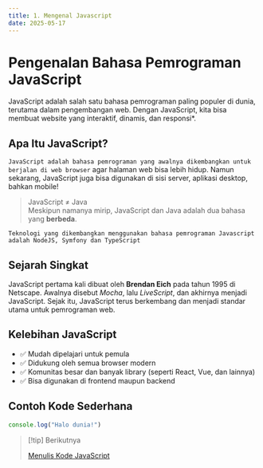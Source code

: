 ```yaml
---
title: 1. Mengenal Javascript
date: 2025-05-17
---
```


# Pengenalan Bahasa Pemrograman JavaScript

JavaScript adalah salah satu bahasa pemrograman paling populer di dunia, terutama dalam pengembangan web. Dengan JavaScript, kita bisa membuat website yang interaktif, dinamis, dan responsi\*.

## Apa Itu JavaScript?

`JavaScript adalah bahasa pemrograman yang awalnya dikembangkan untuk berjalan di web browser` agar halaman web bisa lebih hidup. Namun sekarang, JavaScript juga bisa digunakan di sisi server, aplikasi desktop, bahkan mobile!

> JavaScript ≠ Java  
> Meskipun namanya mirip, JavaScript dan Java adalah dua bahasa yang **berbeda**.

`Teknologi yang dikembangkan menggunakan bahasa pemrograman Javascript adalah NodeJS, Symfony dan TypeScript`

## Sejarah Singkat

JavaScript pertama kali dibuat oleh **Brendan Eich** pada tahun 1995 di Netscape. Awalnya disebut _Mocha_, lalu _LiveScript_, dan akhirnya menjadi JavaScript. Sejak itu, JavaScript terus berkembang dan menjadi standar utama untuk pemrograman web.

## Kelebihan JavaScript

- ✅ Mudah dipelajari untuk pemula
- ✅ Didukung oleh semua browser modern
- ✅ Komunitas besar dan banyak library (seperti React, Vue, dan lainnya)
- ✅ Bisa digunakan di frontend maupun backend

## Contoh Kode Sederhana

```javascript
console.log("Halo dunia!")
```

> [!tip] Berikutnya
>
> [Menulis Kode JavaScript](javascript-2.md)
